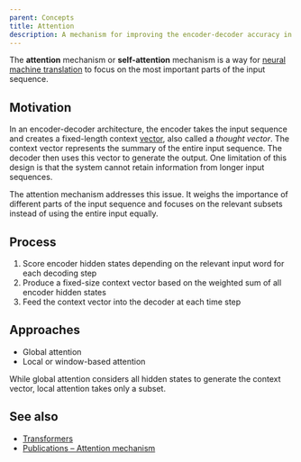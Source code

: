 ```yaml
---
parent: Concepts
title: Attention
description: A mechanism for improving the encoder-decoder accuracy in machine translation
---
```


The **attention** mechanism or **self-attention** mechanism is a way for [neural machine translation](/approaches/neural-machine-translation.md) to focus on the most important parts of the input sequence.

## Motivation

In an encoder-decoder architecture, the encoder takes the input sequence and creates a fixed-length context [vector](/concepts/vector.md), also called a *thought vector*.
The context vector represents the summary of the entire input sequence.
The decoder then uses this vector to generate the output.
One limitation of this design is that the system cannot retain information from longer input sequences.

The attention mechanism addresses this issue.
It weighs the importance of different parts of the input sequence and focuses on the relevant subsets instead of using the entire input equally.

## Process

1. Score encoder hidden states depending on the relevant input word for each decoding step
2. Produce a fixed-size context vector based on the weighted sum of all encoder hidden states
3. Feed the context vector into the decoder at each time step

## Approaches

 - Global attention
 - Local or window-based attention

While global attention considers all hidden states to generate the context vector, local attention takes only a subset.

## See also

- [Transformers](/concepts/transformers.md)
- [Publications – Attention mechanism](https://machinetranslate.org/resources/publications/#attention-mechanism)
